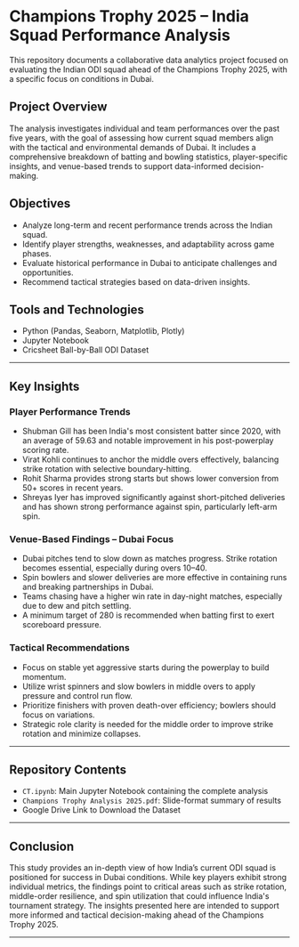 
# Champions Trophy 2025 – India Squad Performance Analysis

This repository documents a collaborative data analytics project focused on evaluating the Indian ODI squad ahead of the Champions Trophy 2025, with a specific focus on conditions in Dubai.

## Project Overview

The analysis investigates individual and team performances over the past five years, with the goal of assessing how current squad members align with the tactical and environmental demands of Dubai. It includes a comprehensive breakdown of batting and bowling statistics, player-specific insights, and venue-based trends to support data-informed decision-making.

## Objectives

- Analyze long-term and recent performance trends across the Indian squad.
- Identify player strengths, weaknesses, and adaptability across game phases.
- Evaluate historical performance in Dubai to anticipate challenges and opportunities.
- Recommend tactical strategies based on data-driven insights.

## Tools and Technologies

- Python (Pandas, Seaborn, Matplotlib, Plotly)
- Jupyter Notebook
- Cricsheet Ball-by-Ball ODI Dataset

---

## Key Insights

### Player Performance Trends

- Shubman Gill has been India's most consistent batter since 2020, with an average of 59.63 and notable improvement in his post-powerplay scoring rate.
- Virat Kohli continues to anchor the middle overs effectively, balancing strike rotation with selective boundary-hitting.
- Rohit Sharma provides strong starts but shows lower conversion from 50+ scores in recent years.
- Shreyas Iyer has improved significantly against short-pitched deliveries and has shown strong performance against spin, particularly left-arm spin.

### Venue-Based Findings – Dubai Focus

- Dubai pitches tend to slow down as matches progress. Strike rotation becomes essential, especially during overs 10–40.
- Spin bowlers and slower deliveries are more effective in containing runs and breaking partnerships in Dubai.
- Teams chasing have a higher win rate in day-night matches, especially due to dew and pitch settling.
- A minimum target of 280 is recommended when batting first to exert scoreboard pressure.

### Tactical Recommendations

- Focus on stable yet aggressive starts during the powerplay to build momentum.
- Utilize wrist spinners and slow bowlers in middle overs to apply pressure and control run flow.
- Prioritize finishers with proven death-over efficiency; bowlers should focus on variations.
- Strategic role clarity is needed for the middle order to improve strike rotation and minimize collapses.

---

## Repository Contents

- `CT.ipynb`: Main Jupyter Notebook containing the complete analysis
- `Champions Trophy Analysis 2025.pdf`: Slide-format summary of results
- Google Drive Link to Download the Dataset

---

## Conclusion

  This study provides an in-depth view of how India’s current ODI squad is positioned for success in Dubai conditions. While key players exhibit strong individual metrics, the findings point to critical areas such as strike rotation, middle-order resilience, and spin utilization that could influence India's tournament strategy. The insights presented here are intended to support more informed and tactical decision-making ahead of the Champions Trophy 2025.

---
